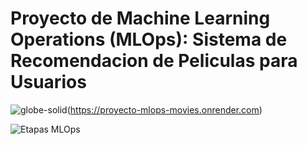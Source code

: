 

#         Proyecto de Machine Learning Operations (MLOps): Sistema de Recomendacion de Peliculas para Usuarios


![globe-solid](https://github.com/user-attachments/assets/1c76f766-de13-4e9c-ba1e-d068af7e59b0)(https://proyecto-mlops-movies.onrender.com)



![Etapas MLOps](https://github.com/user-attachments/assets/cda629ec-503e-408e-a44f-12c93d52a3d3)


